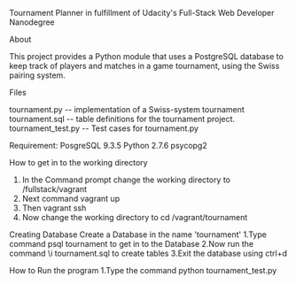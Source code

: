 
Tournament Planner in fulfillment of Udacity's Full-Stack Web Developer Nanodegree

About

This project provides a Python module that uses a PostgreSQL database to keep track
of players and matches in a game tournament, using the Swiss pairing system.


Files

tournament.py -- implementation of a Swiss-system tournament
tournament.sql -- table definitions for the tournament project.
tournament_test.py -- Test cases for tournament.py

Requirement:
PosgreSQL 9.3.5
Python 2.7.6
psycopg2



How to get in to the working directory
1. In the Command prompt change the working directory to /fullstack/vagrant
2. Next command vagrant up 
3. Then vagrant ssh
4. Now change the working directory to cd /vagrant/tournament

Creating Database
Create a Database in the name 'tournament'
1.Type command psql tournament to get in to the Database
2.Now run the command \i tournament.sql to create tables
3.Exit the database using ctrl+d

How to Run the program
1.Type the command python tournament_test.py




